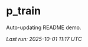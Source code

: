 # p_train

Auto-updating README demo.

<!--START_SECTION:status-->
_Last run: 2025-10-01 11:17 UTC_
<!--END_SECTION:status-->





























































































































































































































































































































































































































































































































































































































































































































































































































































































































































































